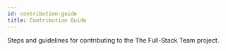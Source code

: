 ```yaml
---
id: contribution-guide
title: Contribution Guide
---
```


Steps and guidelines for contributing to the The Full-Stack Team project.
